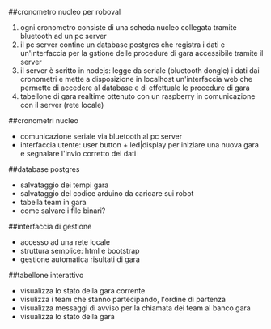 ##cronometro nucleo per roboval
1. ogni cronometro consiste di una scheda nucleo collegata tramite bluetooth ad un pc server
2. il pc server contine un database postgres che registra i dati e un'interfaccia per la gstione delle procedure di gara accessibile tramite il server
3. il server è scritto in nodejs: legge da seriale (bluetooth dongle) i dati dai cronometri e mette a disposizione in localhost un'interfaccia web che permette di accedere al database e di effettuale le procedure di gara
4. tabellone di gara realtime ottenuto con un raspberry in comunicazione con il server (rete locale)

##cronometri nucleo
* comunicazione seriale via bluetooth al pc server
* interfaccia utente: user button + led|display per iniziare una nuova gara e segnalare l'invio corretto dei dati

##database postgres
* salvataggio dei tempi gara
* salvataggio del codice arduino da caricare sui robot
* tabella team in gara
* come salvare i file binari?

##interfaccia di gestione
* accesso ad una rete locale
* struttura semplice: html e bootstrap
* gestione automatica risultati di gara

##tabellone interattivo
* visualizza lo stato della gara corrente
* visulizza i team che stanno partecipando, l'ordine di partenza
* visualizza messaggi di avviso per la chiamata dei team al banco gara
* visualizza lo stato della gara

